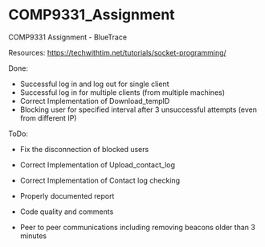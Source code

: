 # COMP9331_Assignment
COMP9331 Assignment - BlueTrace

Resources:
https://techwithtim.net/tutorials/socket-programming/



Done:
- Successful log in and log out for single client
- Successful log in for multiple clients (from multiple machines)
- Correct Implementation of Download_tempID
- Blocking user for specified interval after 3 unsuccessful attempts (even from different IP)

ToDo:
- Fix the disconnection of blocked users

- Correct Implementation of Upload_contact_log
- Correct Implementation of Contact log checking
- Properly documented report
- Code quality and comments
- Peer to peer communications including removing beacons older than 3 minutes
